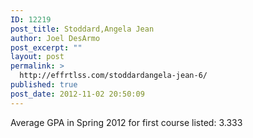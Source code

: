 ```yaml
---
ID: 12219
post_title: Stoddard,Angela Jean
author: Joel DesArmo
post_excerpt: ""
layout: post
permalink: >
  http://effrtlss.com/stoddardangela-jean-6/
published: true
post_date: 2012-11-02 20:50:09
---
```

<p>Average GPA in Spring 2012 for first course listed: 3.333</p>